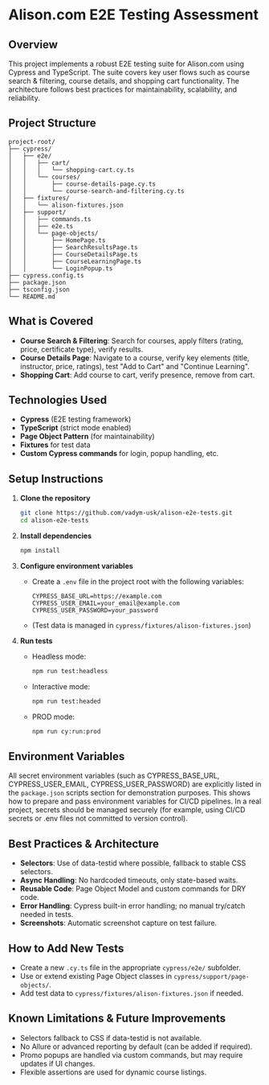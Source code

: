 # Alison.com E2E Testing Assessment

## Overview
This project implements a robust E2E testing suite for Alison.com using Cypress and TypeScript. The suite covers key user flows such as course search & filtering, course details, and shopping cart functionality. The architecture follows best practices for maintainability, scalability, and reliability.

## Project Structure
```
project-root/
├── cypress/
│   ├── e2e/
│   │   ├── cart/
│   │   │   └── shopping-cart.cy.ts
│   │   └── courses/
│   │       ├── course-details-page.cy.ts
│   │       └── course-search-and-filtering.cy.ts
│   ├── fixtures/
│   │   └── alison-fixtures.json
│   ├── support/
│   │   ├── commands.ts
│   │   ├── e2e.ts
│   │   └── page-objects/
│   │       ├── HomePage.ts
│   │       ├── SearchResultsPage.ts
│   │       ├── CourseDetailsPage.ts
│   │       ├── CourseLearningPage.ts
│   │       └── LoginPopup.ts
├── cypress.config.ts
├── package.json
├── tsconfig.json
└── README.md
```

## What is Covered
- **Course Search & Filtering**: Search for courses, apply filters (rating, price, certificate type), verify results.
- **Course Details Page**: Navigate to a course, verify key elements (title, instructor, price, ratings), test "Add to Cart" and "Continue Learning".
- **Shopping Cart**: Add course to cart, verify presence, remove from cart.

## Technologies Used
- **Cypress** (E2E testing framework)
- **TypeScript** (strict mode enabled)
- **Page Object Pattern** (for maintainability)
- **Fixtures** for test data
- **Custom Cypress commands** for login, popup handling, etc.

## Setup Instructions
1. **Clone the repository**
   ```bash
   git clone https://github.com/vadym-usk/alison-e2e-tests.git
   cd alison-e2e-tests
   ```
2. **Install dependencies**
   ```bash
   npm install
   ```
3. **Configure environment variables**
   - Create a `.env` file in the project root with the following variables:
     ```env
     CYPRESS_BASE_URL=https://example.com
     CYPRESS_USER_EMAIL=your_email@example.com
     CYPRESS_USER_PASSWORD=your_password
     ```
   - (Test data is managed in `cypress/fixtures/alison-fixtures.json`)

4. **Run tests**
   - Headless mode:
     ```bash
     npm run test:headless
     ```
   - Interactive mode:
     ```bash
     npm run test:headed
     ```
   - PROD mode:
     ```bash
     npm run cy:run:prod
     ```

## Environment Variables
All secret environment variables (such as CYPRESS_BASE_URL, CYPRESS_USER_EMAIL, CYPRESS_USER_PASSWORD) are explicitly listed in the `package.json` scripts section for demonstration purposes. This shows how to prepare and pass environment variables for CI/CD pipelines. In a real project, secrets should be managed securely (for example, using CI/CD secrets or .env files not committed to version control).

## Best Practices & Architecture
- **Selectors**: Use of data-testid where possible, fallback to stable CSS selectors.
- **Async Handling**: No hardcoded timeouts, only state-based waits.
- **Reusable Code**: Page Object Model and custom commands for DRY code.
- **Error Handling**: Cypress built-in error handling; no manual try/catch needed in tests.
- **Screenshots**: Automatic screenshot capture on test failure.

## How to Add New Tests
- Create a new `.cy.ts` file in the appropriate `cypress/e2e/` subfolder.
- Use or extend existing Page Object classes in `cypress/support/page-objects/`.
- Add test data to `cypress/fixtures/alison-fixtures.json` if needed.

## Known Limitations & Future Improvements
- Selectors fallback to CSS if data-testid is not available.
- No Allure or advanced reporting by default (can be added if required).
- Promo popups are handled via custom commands, but may require updates if UI changes.
- Flexible assertions are used for dynamic course listings.
